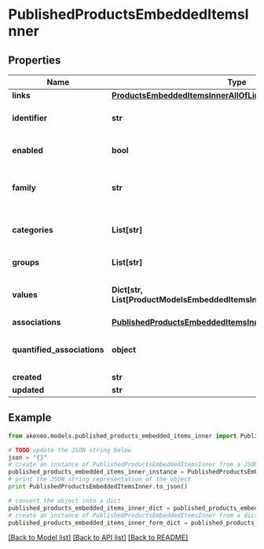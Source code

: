 # PublishedProductsEmbeddedItemsInner


## Properties
Name | Type | Description | Notes
------------ | ------------- | ------------- | -------------
**links** | [**ProductsEmbeddedItemsInnerAllOfLinks**](ProductsEmbeddedItemsInnerAllOfLinks.md) |  | [optional] 
**identifier** | **str** | Published product identifier, i.e. the value of the only &#x60;pim_catalog_identifier&#x60; attribute | 
**enabled** | **bool** | Whether the published product is enable | [optional] [default to True]
**family** | **str** | &lt;a href&#x3D;&#39;api-reference.html#Family&#39;&gt;Family&lt;/a&gt; code from which the published product inherits its attributes and attributes requirements | [optional] [default to 'null']
**categories** | **List[str]** | Codes of the &lt;a href&#x3D;&#39;api-reference.html#Category&#39;&gt;categories&lt;/a&gt; in which the published product is classified | [optional] 
**groups** | **List[str]** | Codes of the groups to which the published product belong | [optional] 
**values** | **Dict[str, List[ProductModelsEmbeddedItemsInnerAllOfValuesValueInner]]** | Published product attributes values, see &lt;a href&#x3D;&#39;/concepts/products.html#focus-on-the-product-values&#39;&gt;Product values&lt;/a&gt; section for more details | [optional] 
**associations** | [**PublishedProductsEmbeddedItemsInnerAllOfAssociations**](PublishedProductsEmbeddedItemsInnerAllOfAssociations.md) |  | [optional] 
**quantified_associations** | **object** | Warning: associations with quantities are not compatible with the published products. The response will always be empty. | [optional] 
**created** | **str** | Date of creation | [optional] 
**updated** | **str** | Date of the last update | [optional] 

## Example

```python
from akeneo.models.published_products_embedded_items_inner import PublishedProductsEmbeddedItemsInner

# TODO update the JSON string below
json = "{}"
# create an instance of PublishedProductsEmbeddedItemsInner from a JSON string
published_products_embedded_items_inner_instance = PublishedProductsEmbeddedItemsInner.from_json(json)
# print the JSON string representation of the object
print PublishedProductsEmbeddedItemsInner.to_json()

# convert the object into a dict
published_products_embedded_items_inner_dict = published_products_embedded_items_inner_instance.to_dict()
# create an instance of PublishedProductsEmbeddedItemsInner from a dict
published_products_embedded_items_inner_form_dict = published_products_embedded_items_inner.from_dict(published_products_embedded_items_inner_dict)
```
[[Back to Model list]](../README.md#documentation-for-models) [[Back to API list]](../README.md#documentation-for-api-endpoints) [[Back to README]](../README.md)


